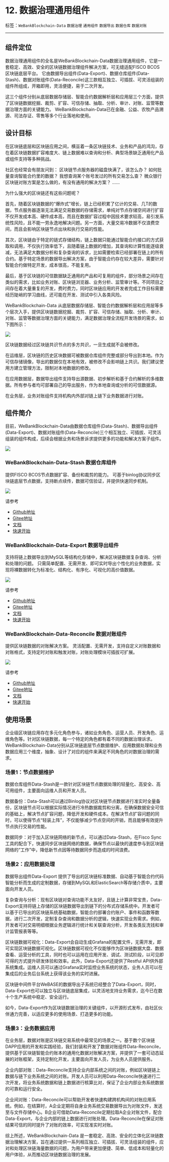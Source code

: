 # 12. 数据治理通用组件

标签：``WeBankBlockchain-Data`` ``数据治理`` ``通用组件`` ``数据导出`` ``数据仓库`` ``数据对账``

----

## 组件定位

数据治理通用组件的全名是WeBankBlockchain-Data数据治理通用组件，它是一套稳定、高效、安全的区块链数据治理组件解决方案，可无缝适配FISCO BCOS区块链底层平台。
它由数据导出组件(Data-Export)、数据仓库组件(Data-Stash)、数据对账组件(Data-Reconcile)这三款相互独立、可插拔、可灵活组装的组件所组成，开箱即用，灵活便捷，易于二次开发。
    
这三个组件分别从底层数据存储层、智能合约数据解析层和应用层三个方面，提供了区块链数据挖掘、裁剪、扩容、可信存储、抽取、分析、审计、对账、监管等数据治理方面的关键能力。
WeBankBlockchain-Data已在金融、公益、农牧产品溯源、司法存证、零售等多个行业落地和使用。

## 设计目标

在区块链底层和区块链应用之间，横亘着一条区块链技术、业务和产品的鸿沟，存在着区块链数据扩容难度大、链上数据难以查询和分析、典型场景缺乏通用化产品或组件支持等多种挑战。

社区也经常会有朋友问到：
区块链节点服务器的磁盘快满了，该怎么办？
如何批量查询智能合约里的数据？
我想查询某个账号发过的所有交易怎么查？
微众银行区块链对账方案是怎么做的，有没有通用的解决方案？
……

为什么强大的区块链还有这些问题呢？

首先，随着区块链数据的“爆炸式”增长，链上已经积累了亿计的交易、几T的数据，节点服务器逐渐无法满足交易数据的存储需求，单纯对节点存储空间进行扩容不仅开发成本高、硬件成本高，而且在数据扩容过程中因技术要求较高，易引发系统性风险，且不能一劳永逸地解决问题。另一方面，大量交易冷数据不仅浪费空间，而且会影响区块链节点出块和执行交易的性能。

其次，区块链由于特定的链式存储结构，链上数据只能通过智能合约接口的方式获取和调用，不仅执行效率低下，且随着链上数据的增加，其查询和计算性能逐级衰减，无法满足大数据分析和复杂查询的诉求，比如需要检索已经部署在链上的所有合约。基于特定场景的数据导出解决方案，由于智能合约存在较大差异，需要针对智能合约做特定开发，成本很高，不能复用。

最后，基于区块链的可信数据缺乏通用的产品和可复用的组件，部分场景之间存在类似的需求，比如业务对账、区块链浏览器、业务分析、监管审计等。不同项目之间存在着大量重复的开发，费时费力，同时区块链应用的开发者完成工作目标需要经历陡峭的学习曲线，还可能在开发、测试中引入各类风险。

WeBankBlockchain-Data 从底层数据存储层、智能合约数据解析层和应用层等多个层次入手，提供区块链数据挖掘、裁剪、扩容、可信存储、抽取、分析、审计、对账、监管等数据治理方面的关键能力，满足数据治理全流程开发场景的需求，如下图所示：

![](../../../../2.x/images/governance/data/data-comp-design.png)

区块链数据经过区块链共识节点的多方共识，一旦生成就不会被修改。

在运维层，区块链的历史区块数据可被数据仓库组件完整或部分导出到本地。作为可信存储镜像，导出的数据仅在本地有效，被修改不会影响链上共识。我们建议使用方建立管理方法，限制对本地数据的修改。

在应用数据层，数据导出组件支持导出源数据、初步解析和基于合约解析的多维数据。所有参与者均可部署自己的导出服务，作为本地查询或分析的可信数据源。

在业务层，业务对账组件支持机构内外部对链上链下业务数据进行对账。


## 组件简介
目前，WeBankBlockchain-Data由数据仓库组件(Data-Stash)、数据导出组件(Data-Export)、数据对账组件(Data-Reconcile)三个相互独立、可插拔、可灵活组装的组件构成，后续会根据业务和场景诉求提供更多的功能和解决方案子组件。

![](../../../../2.x/images/governance/data/data-gov.png)

### WeBankBlockchain-Data-Stash  数据仓库组件
提供FISCO BCOS节点数据扩容、备份和裁剪的能力。
可基于binlog协议同步区块链底层节点数据，支持断点续传，数据可信验证，并提供快速同步机制。

![](../../../../2.x/images/governance/data/Data-Stash.png)

请参考  
- [Github地址](https://github.com/WeBankBlockchain/Data-Stash)
- [Gitee地址](https://gitee.com/WeBankBlockchain/Data-Stash)
- [文档](https://data-doc.readthedocs.io/zh_CN/latest/docs/WeBankBlockchain-Data-Stash/index.html)
- [快速开始](https://data-doc.readthedocs.io/zh_CN/latest/docs/WeBankBlockchain-Data-Stash/quickstart.html)

### WeBankBlockchain-Data-Export  数据导出组件
支持将链上数据导出到MySQL等结构化存储中，解决区块链数据复杂查询、分析和处理的问题。
只需简单配置、无需开发、即可实时导出个性化的业务数据，实现将裸数据转化为标准化、结构化、有序化、可视化的高价值数据。

![](../../../../2.x/images/governance/data/Data-Export.png)

请参考  
- [Github地址](https://github.com/WeBankBlockchain/Data-Export)
- [Gitee地址](https://gitee.com/WeBankBlockchain/Data-Export)
- [文档](https://data-doc.readthedocs.io/zh_CN/latest/docs/WeBankBlockchain-Data-Export/index.html)
- [快速开始](https://data-doc.readthedocs.io/zh_CN/latest/docs/WeBankBlockchain-Data-Export/install.html)
    
### WeBankBlockchain-Data-Reconcile  数据对账组件
提供区块链数据的对账解决方案。
灵活配置、无需开发，支持自定义对账数据和对账格式，支持定时对账和触发对账，对账处理模块可插拔可扩展。

![](../../../../2.x/images/governance/data/Data-Reconcile.png)

请参考  
- [Github地址](https://github.com/WeBankBlockchain/Data-Reconcile)
- [Gitee地址](https://gitee.com/WeBankBlockchain/Data-Reconcile)
- [文档](https://data-doc.readthedocs.io/zh_CN/latest/docs/WeBankBlockchain-Data-Reconcile/index.html)
- [快速开始](https://data-doc.readthedocs.io/zh_CN/latest/docs/WeBankBlockchain-Data-Reconcile/install.html)

## 使用场景

企业级区块链应用存在多元化角色参与，诸如业务角色、运营人员、开发角色、运维角色等。针对区块链数据，每一个特定的角色都有着不同的数据治理诉求。WeBankBlockchain-Data分别从区块链底层节点数据维护、应用数据处理和业务数据应用三个维度，抽象、设计了对应的组件来满足不同角色的对数据治理的需求。

### 场景1：节点数据维护

数据仓库组件Data-Stash是一款针对区块链节点数据处理的轻量化、高安全、高可用组件，主要面向运维人员和开发人员。

数据备份：Data-Stash可以通过Binlog协议对区块链节点数据进行准实时全量备份，区块链节点可以根据实际情况进行冷热数据裁剪和分离，在确保数据安全可信的基础上，解决节点扩容问题，降低开发和硬件成本。在解决节点扩容问题的同时，可以使得节点“轻装上阵”，不仅能够减少节点空间的开销，而且能够有效提升节点执行交易的性能。

数据同步：对于加入区块链网络的新节点，可以通过Data-Stash，在Fisco Sync工具的配合下，快速同步区块链网络的数据，确保节点以最快的速度参与到区块链网络的“工作”中，降低新节点因等待数据同步而造成的时间浪费。

### 场景2：应用数据处理

数据导出组件Data-Export 提供了导出的区块链标准数据、自动基于智能合约代码智能分析而生成的定制数据，存储到MySQL和ElasticSearch等存储介质中，主要面向开发人员。

复杂查询与分析：现有区块链对查询功能不太友好，且链上计算非常宝贵，Data-Export支持将链上存储的区块链数据导出到链下的分布式存储系统中。开发者可以基于已导出的区块链系统基础数据，智能合约部署合约账户、事件和函数等数据，进行二次开发，定制复杂查询和数据分析的逻辑，快速实现业务需求。例如，开发者可对交易明细根据业务逻辑进行统计和关联查询分析，开发各类反洗钱和审计监管报表等等。

区块链数据可视化：Data-Export会自动生成Grafana的配置文件，无需开发，即可实现区块链数据可视化。区块链数据可视化不仅能够作为区块链数据大盘、数据查看、运营分析的工具，同时也可以运用在应用开发、调试、测试阶段，以可见即可得的方式提升研发体验和效率。此外，Data-Export还提供了Restful API供外部系统集成。运维人员可以通过Grafana实时监控业务系统的状态，业务人员可以在集成后的业务后台系统上获得该业务的实时进展。

区块链中间件平台WeBASE的数据导出子系统已经整合了Data-Export，同时，Data-Export也可以独立与区块链底层集成，以灵活地支持业务需求，迄今已在数十个生产系统中稳定、安全运行。

如今，Data-Export作为区块链数据治理的关键组件，以开源形式发布，由社区伙伴通力完善，以适应更多的使用场景、打造更多的功能。

### 场景3：业务数据应用

在业务层，数据对账是区块链交易系统中最常见的场景之一。基于数个区块链DAPP应用的开发和实践经验，我们封装和开发了数据对账组件Data-Reconcile，提供基于区块链智能合约账本的通用化数据对账解决方案，并提供了一套可动态延展的对账框架，支持定制化开发，主要面向开发人员，为业务人员提供服务。

企业内部对账：Data-Reconcile支持企业内部系统之间的对账，例如区块链链上数据与链下业务系统之间的对账。开发人员可以利用Data-Reconcile快速进行二次开发，将业务系统数据和链上数据进行核算比对，保证了企业内部业务系统数据的可靠和运行安全。

企业间对账：Data-Reconcile可以帮助开发者快速构建跨机构间的对账应用系统。例如，在结算时，A企业定期将自身业务系统交易数据导出为对账文件，发送至与文件存储中心。B企业可借助Data-Reconcile定期拉取A企业对账文件，配合Data-Export，与企业内部的链上数据进行对账处理。Data-Reconcile在保证对账结果可信的同时提升了对账的效率，可实现准实时对账。

综上所述，WeBankBlockchain-Data 是一套稳定、高效、安全的立体化区块链数据治理解决方案，旨在通过提供一系列相互独立、可插拔、可灵活组装的组件，应对和处理区块链海量数据的问题，为用户带来更加便捷、简单、低成本和轻量化的用户体验，从而推动区块链数据治理的发展。

